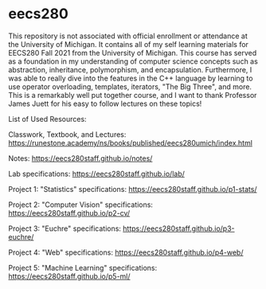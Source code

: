 # eecs280
This repository is not associated with official enrollment or attendance at the University of Michigan.
It contains all of my self learning materials for EECS280 Fall 2021 from the University of Michigan.
This course has served as a foundation in my understanding of computer science concepts such as abstraction, inheritance, polymorphism, and encapsulation. 
Furthermore, I was able to really dive into the features in the C++ language by learning to use operator overloading, templates, iterators, "The Big Three", and more. This is a remarkably well put together course, and I want to thank Professor James Juett for his easy to follow lectures on these topics!

List of Used Resources:

Classwork, Textbook, and Lectures: https://runestone.academy/ns/books/published/eecs280umich/index.html

Notes: https://eecs280staff.github.io/notes/

Lab specifications: https://eecs280staff.github.io/lab/

Project 1: "Statistics" specifications: https://eecs280staff.github.io/p1-stats/

Project 2: "Computer Vision" specifications: https://eecs280staff.github.io/p2-cv/

Project 3: "Euchre" specifications: https://eecs280staff.github.io/p3-euchre/

Project 4: "Web" specifications: https://eecs280staff.github.io/p4-web/

Project 5: "Machine Learning" specifications: https://eecs280staff.github.io/p5-ml/
